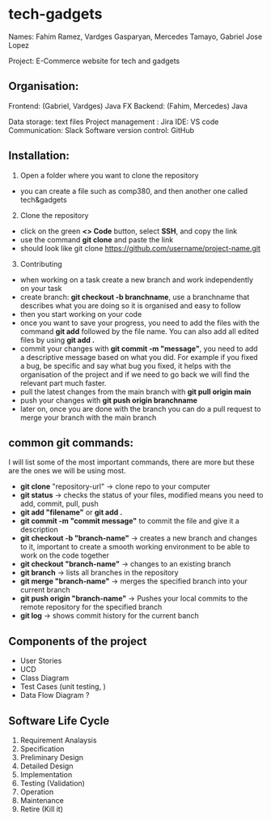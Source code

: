 # tech-gadgets

Names: Fahim Ramez, Vardges Gasparyan, Mercedes Tamayo, Gabriel Jose Lopez

Project: E-Commerce website for tech and gadgets

## Organisation:
Frontend: (Gabriel, Vardges) Java FX
Backend: (Fahim, Mercedes) Java

Data storage: text files
Project management : Jira
IDE: VS code
Communication: Slack
Software version control: GitHub


## Installation:
1. Open a folder where you want to clone the repository
- you can create a file such as comp380, and then another one called tech&gadgets

2. Clone the repository
- click on the green **<> Code** button, select **SSH**, and copy the link
- use the command **git clone** and paste the link
- should look like git clone https://github.com/username/project-name.git

3. Contributing
- when working on a task create a new branch and work independently on your task
- create branch: **git checkout -b branchname**, use a branchname that describes what you are doing so it is organised and easy to follow
- then you start working on your code
- once you want to save your progress, you need to add the files with the command **git add** followed by the file name. You can also add all edited files by using **git add .**
- commit your changes with **git commit -m "message"**, you need to add a descriptive message based on what you did. For example if you fixed a bug, be specific and say what bug you fixed, it helps with the organisation of the project and if we need to go back we will find the relevant part much faster.
- pull the latest changes from the main branch with **git pull origin main**
- push your changes with **git push origin branchname**
- later on, once you are done with the branch you can do a pull request to merge your branch with the main branch

## common git commands:
I will list some of the most important commands, there are more but these are the ones we will be using most.
- **git clone** "repository-url" -> clone repo to your computer
- **git status** -> checks the status of your files, modified means you need to add, commit, pull, push
- **git add "filename"** or **git add .**
- **git commit -m "commit message"** to commit the file and give it a description
- **git checkout -b "branch-name"** -> creates a new branch and changes to it, important to create a smooth working environment to be able to work on the code together
- **git checkout "branch-name"** -> changes to an existing branch
- **git branch** -> lists all branches in the repository
- **git merge "branch-name"** -> merges the specified branch into your current branch
- **git push origin "branch-name"** -> Pushes your local commits to the remote repository for the specified branch
- **git log** -> shows commit history for the current banch

## Components of the project
- User Stories
- UCD
- Class Diagram
- Test Cases (unit testing, )
- Data Flow Diagram ?

## Software Life Cycle
1. Requirement Analaysis
2. Specification
3. Preliminary Design
4. Detailed Design
5. Implementation
6. Testing (Validation)
7. Operation
8. Maintenance
9. Retire (Kill it)